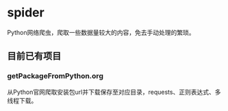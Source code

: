 # spider
Python网络爬虫，爬取一些数据量较大的内容，免去手动处理的繁琐。<br>

## 目前已有项目
### getPackageFromPython.org
从Python官网爬取安装包url并下载保存至对应目录，requests、正则表达式、多线程下载。<br>
